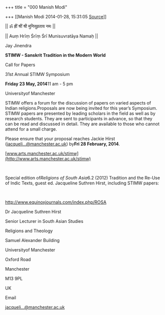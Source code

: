 +++
title = "000 Manish Modi"

+++
[[Manish Modi	2014-01-28, 15:31:05 [Source](https://groups.google.com/g/samskrita/c/7r8Fi1FD9UQ)]]



  

\|\| ॐ ह्रीं श्रीं श्री मुनिसुव्रताय नमः \|\|  

\|\| Auṃ Hrīṃ Śrīṃ Śrī Munisuvratāya Namaḥ \|\|  

Jay Jinendra

  

  

**STIMW - Sanskrit Tradition in the Modern World**  

  

Call for Papers

  

31st Annual STIMW Symposium

**Friday 23 May, 2014**11 am - 5 pm

Universityof Manchester

  

STIMW offers a forum for the discussion of papers on varied aspects of Indian religions.Proposals are now being invited for this year’s Symposium. STIMW papers are presented by leading scholars in the field as well as by research students. They are sent to participants in advance, so that they can be read and discussed in detail. They are available to those who cannot attend for a small charge.

  

Please ensure that your proposal reaches Jackie Hirst ([jacqueli...@manchester.ac.uk]()) by**Fri 28 February, 2014**.

  

[www.arts.manchester.ac.uk/stimw](http://www.arts.manchester.ac.uk/stimw)

[  
](http://www.arts.manchester.ac.uk/stimw)

Special edition of*Religions of South Asia*6.2 (2012) Tradition and the Re-Use of Indic Texts, guest ed. Jacqueline Suthren Hirst, including STIMW papers:  

[  
](http://www.equinoxjournals.com/index.php/ROSA)

<http://www.equinoxjournals.com/index.php/ROSA>

  

Dr Jacqueline Suthren Hirst

Senior Lecturer in South Asian Studies

Religions and Theology

Samuel Alexander Building

Universityof Manchester

Oxford Road

Manchester

M13 9PL

UK

  

Email

[jacqueli...@manchester.ac.uk]()

